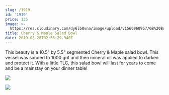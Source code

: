 ```yaml
---
slug: /1919
id: '1919'
price: 135
image: >-
  https://res.cloudinary.com/dy6lb8vna/image/upload/v1566960957/GB%20Bowlworks%20Gallery/1919a.jpg
title: Cherry & Maple Salad Bowl
date: 2019-08-28T02:56:29.940Z
---
```

This beauty is a 10.5" by 5.5" segmented Cherry & Maple salad bowl.  This vessel was sanded to 1000 grit and then mineral oil was applied to darken and protect it.  With a little TLC, this salad bowl will last for years to come and be a mainstay on your dinner table!

![](https://res.cloudinary.com/dy6lb8vna/image/upload/v1566961179/GB%20Bowlworks%20Gallery/1919c.jpg)

![](https://res.cloudinary.com/dy6lb8vna/image/upload/v1566961231/GB%20Bowlworks%20Gallery/1919b.jpg)
